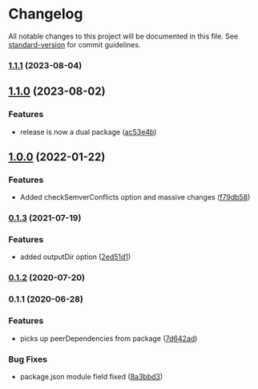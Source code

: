 # Changelog

All notable changes to this project will be documented in this file. See [standard-version](https://github.com/conventional-changelog/standard-version) for commit guidelines.

### [1.1.1](https://github.com/toolbuilder/rollup-plugin-create-test-package-json/compare/v1.1.0...v1.1.1) (2023-08-04)

## [1.1.0](https://github.com/toolbuilder/rollup-plugin-create-test-package-json/compare/v1.0.0...v1.1.0) (2023-08-02)


### Features

* release is now a dual package ([ac53e4b](https://github.com/toolbuilder/rollup-plugin-create-test-package-json/commit/ac53e4b1ff5804e6d45d26efab1756760d7b7b2d))

## [1.0.0](https://github.com/toolbuilder/rollup-plugin-create-test-package-json/compare/v0.1.3...v1.0.0) (2022-01-22)


### Features

* Added checkSemverConflicts option and massive changes ([f79db58](https://github.com/toolbuilder/rollup-plugin-create-test-package-json/commit/f79db58787c5973c62b8aaf8a8719729fe4f89a7))

### [0.1.3](https://github.com/toolbuilder/rollup-plugin-create-test-package-json/compare/v0.1.2...v0.1.3) (2021-07-19)


### Features

* added outputDir option ([2ed51d1](https://github.com/toolbuilder/rollup-plugin-create-test-package-json/commit/2ed51d1e30ce9d6d9631dc6d39e4a5cb50bcf3a9))

### [0.1.2](https://github.com/toolbuilder/rollup-plugin-create-test-package-json/compare/v0.1.1...v0.1.2) (2020-07-20)

### 0.1.1 (2020-06-28)


### Features

* picks up peerDependencies from package ([7d642ad](https://github.com/toolbuilder/rollup-plugin-create-test-package-json/commit/7d642ad5384284ae8c1891f55e15fe877aba1838))


### Bug Fixes

* package.json module field fixed ([8a3bbd3](https://github.com/toolbuilder/rollup-plugin-create-test-package-json/commit/8a3bbd3155ea891ff5be765927ddd652c20a31e6))
